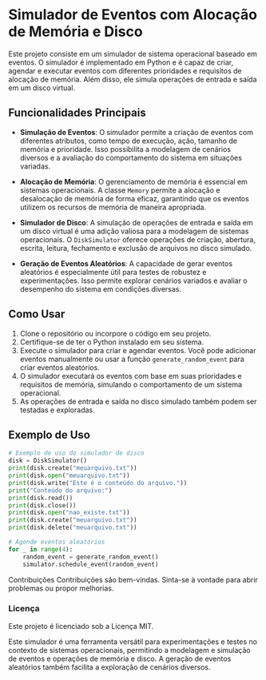 # Simulador de Eventos com Alocação de Memória e Disco

Este projeto consiste em um simulador de sistema operacional baseado em eventos. O simulador é implementado em Python e é capaz de criar, agendar e executar eventos com diferentes prioridades e requisitos de alocação de memória. Além disso, ele simula operações de entrada e saída em um disco virtual.

## Funcionalidades Principais

- **Simulação de Eventos**: O simulador permite a criação de eventos com diferentes atributos, como tempo de execução, ação, tamanho de memória e prioridade. Isso possibilita a modelagem de cenários diversos e a avaliação do comportamento do sistema em situações variadas.

- **Alocação de Memória**: O gerenciamento de memória é essencial em sistemas operacionais. A classe `Memory` permite a alocação e desalocação de memória de forma eficaz, garantindo que os eventos utilizem os recursos de memória de maneira apropriada.

- **Simulador de Disco**: A simulação de operações de entrada e saída em um disco virtual é uma adição valiosa para a modelagem de sistemas operacionais. O `DiskSimulator` oferece operações de criação, abertura, escrita, leitura, fechamento e exclusão de arquivos no disco simulado.

- **Geração de Eventos Aleatórios**: A capacidade de gerar eventos aleatórios é especialmente útil para testes de robustez e experimentações. Isso permite explorar cenários variados e avaliar o desempenho do sistema em condições diversas.

## Como Usar

1. Clone o repositório ou incorpore o código em seu projeto.
2. Certifique-se de ter o Python instalado em seu sistema.
3. Execute o simulador para criar e agendar eventos. Você pode adicionar eventos manualmente ou usar a função `generate_random_event` para criar eventos aleatórios.
4. O simulador executará os eventos com base em suas prioridades e requisitos de memória, simulando o comportamento de um sistema operacional.
5. As operações de entrada e saída no disco simulado também podem ser testadas e exploradas.

## Exemplo de Uso

```python
# Exemplo de uso do simulador de disco
disk = DiskSimulator()
print(disk.create("meuarquivo.txt"))
print(disk.open("meuarquivo.txt"))
print(disk.write("Este é o conteúdo do arquivo."))
print("Conteúdo do arquivo:")
print(disk.read())
print(disk.close())
print(disk.open("nao_existe.txt"))
print(disk.create("meuarquivo.txt"))
print(disk.delete("meuarquivo.txt"))

# Agende eventos aleatórios
for _ in range(4):
    random_event = generate_random_event()
    simulator.schedule_event(random_event)
```    
Contribuições
Contribuições são bem-vindas. Sinta-se à vontade para abrir problemas ou propor melhorias.

### Licença
Este projeto é licenciado sob a Licença MIT.

Este simulador é uma ferramenta versátil para experimentações e testes no contexto de sistemas operacionais, permitindo a modelagem e simulação de eventos e operações de memória e disco. A geração de eventos aleatórios também facilita a exploração de cenários diversos.
